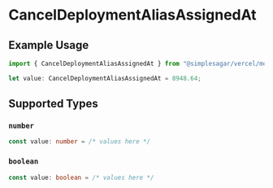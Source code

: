 # CancelDeploymentAliasAssignedAt

## Example Usage

```typescript
import { CancelDeploymentAliasAssignedAt } from "@simplesagar/vercel/models/canceldeploymentop.js";

let value: CancelDeploymentAliasAssignedAt = 8948.64;
```

## Supported Types

### `number`

```typescript
const value: number = /* values here */
```

### `boolean`

```typescript
const value: boolean = /* values here */
```

